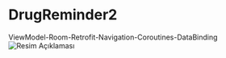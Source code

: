 # DrugReminder2
ViewModel-Room-Retrofit-Navigation-Coroutines-DataBinding
![Resim Açıklaması](C:\Users\james\OneDrive\Belgeler\GitHub\DrugReminder2\img)
